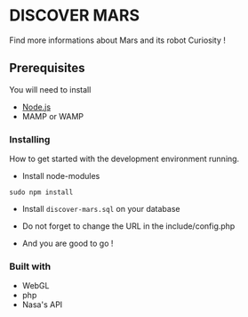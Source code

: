 # DISCOVER MARS

Find more informations about Mars and its robot Curiosity !

## Prerequisites

You will need to install
* [Node.js](https://nodejs.org/en/download/)
* MAMP or WAMP


### Installing

How to get started with the development environment running.

* Install node-modules

```
sudo npm install
```
* Install `discover-mars.sql` on your database

* Do not forget to change the URL in the include/config.php

* And you are good to go !

### Built with
* WebGL
* php
* Nasa's API
